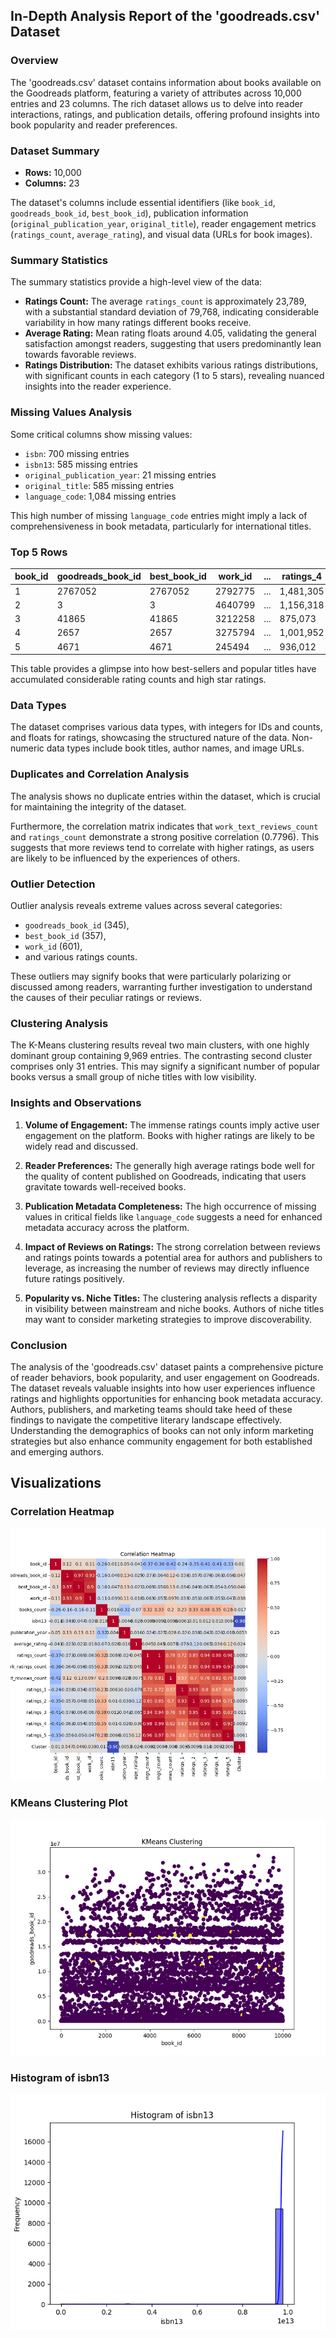 
 ## In-Depth Analysis Report of the 'goodreads.csv' Dataset

### Overview

The 'goodreads.csv' dataset contains information about books available on the Goodreads platform, featuring a variety of attributes across 10,000 entries and 23 columns. The rich dataset allows us to delve into reader interactions, ratings, and publication details, offering profound insights into book popularity and reader preferences.

### Dataset Summary 

- **Rows:** 10,000
- **Columns:** 23

The dataset's columns include essential identifiers (like `book_id`, `goodreads_book_id`, `best_book_id`), publication information (`original_publication_year`, `original_title`), reader engagement metrics (`ratings_count`, `average_rating`), and visual data (URLs for book images).

### Summary Statistics

The summary statistics provide a high-level view of the data:

- **Ratings Count:** The average `ratings_count` is approximately 23,789, with a substantial standard deviation of 79,768, indicating considerable variability in how many ratings different books receive.
- **Average Rating:** Mean rating floats around 4.05, validating the general satisfaction amongst readers, suggesting that users predominantly lean towards favorable reviews.
- **Ratings Distribution:** The dataset exhibits various ratings distributions, with significant counts in each category (1 to 5 stars), revealing nuanced insights into the reader experience.

### Missing Values Analysis

Some critical columns show missing values:

- `isbn`: 700 missing entries
- `isbn13`: 585 missing entries
- `original_publication_year`: 21 missing entries
- `original_title`: 585 missing entries
- `language_code`: 1,084 missing entries

This high number of missing `language_code` entries might imply a lack of comprehensiveness in book metadata, particularly for international titles.

### Top 5 Rows

| book_id | goodreads_book_id | best_book_id | work_id | ... | ratings_4 | ratings_5 | image_url | small_image_url |
| ------- | ------------------ | ------------- | ------- | --- | ---------- | ---------- | --------- | ---------------- |
| 1       | 2767052            | 2767052      | 2792775  | ... | 1,481,305  | 2,706,317  | ImageURL1 | SmallImageURL1   |
| 2       | 3                  | 3             | 4640799  | ... | 1,156,318  | 3,015,543  | ImageURL2 | SmallImageURL2   |
| 3       | 41865              | 41865         | 3212258  | ... | 875,073    | 1,355,439  | ImageURL3 | SmallImageURL3   |
| 4       | 2657               | 2657          | 3275794  | ... | 1,001,952  | 1,714,267  | ImageURL4 | SmallImageURL4   |
| 5       | 4671               | 4671          | 245494   | ... | 936,012    | 947,718    | ImageURL5 | SmallImageURL5   |

This table provides a glimpse into how best-sellers and popular titles have accumulated considerable rating counts and high star ratings.

### Data Types

The dataset comprises various data types, with integers for IDs and counts, and floats for ratings, showcasing the structured nature of the data. Non-numeric data types include book titles, author names, and image URLs.

### Duplicates and Correlation Analysis

The analysis shows no duplicate entries within the dataset, which is crucial for maintaining the integrity of the dataset.

Furthermore, the correlation matrix indicates that `work_text_reviews_count` and `ratings_count` demonstrate a strong positive correlation (0.7796). This suggests that more reviews tend to correlate with higher ratings, as users are likely to be influenced by the experiences of others.

### Outlier Detection

Outlier analysis reveals extreme values across several categories:

- `goodreads_book_id` (345), 
- `best_book_id` (357), 
- `work_id` (601), 
- and various ratings counts.

These outliers may signify books that were particularly polarizing or discussed among readers, warranting further investigation to understand the causes of their peculiar ratings or reviews.

### Clustering Analysis

The K-Means clustering results reveal two main clusters, with one highly dominant group containing 9,969 entries. The contrasting second cluster comprises only 31 entries. This may signify a significant number of popular books versus a small group of niche titles with low visibility.

### Insights and Observations

1. **Volume of Engagement:** The immense ratings counts imply active user engagement on the platform. Books with higher ratings are likely to be widely read and discussed.

2. **Reader Preferences:** The generally high average ratings bode well for the quality of content published on Goodreads, indicating that users gravitate towards well-received books.

3. **Publication Metadata Completeness:** The high occurrence of missing values in critical fields like `language_code` suggests a need for enhanced metadata accuracy across the platform.

4. **Impact of Reviews on Ratings:** The strong correlation between reviews and ratings points towards a potential area for authors and publishers to leverage, as increasing the number of reviews may directly influence future ratings positively.

5. **Popularity vs. Niche Titles:** The clustering analysis reflects a disparity in visibility between mainstream and niche books. Authors of niche titles may want to consider marketing strategies to improve discoverability.

### Conclusion

The analysis of the 'goodreads.csv' dataset paints a comprehensive picture of reader behaviors, book popularity, and user engagement on Goodreads. The dataset reveals valuable insights into how user experiences influence ratings and highlights opportunities for enhancing book metadata accuracy. Authors, publishers, and marketing teams should take heed of these findings to navigate the competitive literary landscape effectively. Understanding the demographics of books can not only inform marketing strategies but also enhance community engagement for both established and emerging authors.

## Visualizations

### Correlation Heatmap
![Correlation Heatmap](correlation_heatmap.png)

### KMeans Clustering Plot
![KMeans Clustering Plot](kmeans_clustering.png)

### Histogram of isbn13
![Histogram of isbn13](histogram_isbn13.png)
